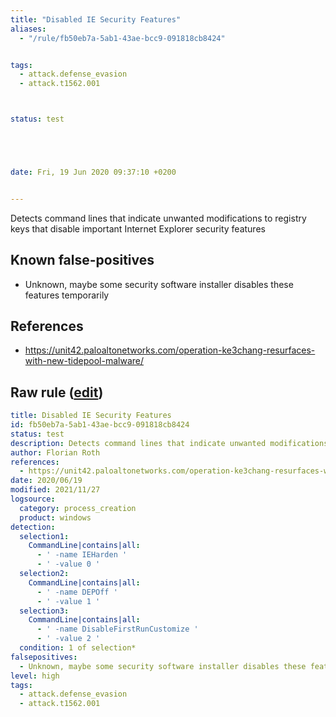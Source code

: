 ```yaml
---
title: "Disabled IE Security Features"
aliases:
  - "/rule/fb50eb7a-5ab1-43ae-bcc9-091818cb8424"


tags:
  - attack.defense_evasion
  - attack.t1562.001



status: test





date: Fri, 19 Jun 2020 09:37:10 +0200


---
```


Detects command lines that indicate unwanted modifications to registry keys that disable important Internet Explorer security features

<!--more-->


## Known false-positives

* Unknown, maybe some security software installer disables these features temporarily



## References

* https://unit42.paloaltonetworks.com/operation-ke3chang-resurfaces-with-new-tidepool-malware/


## Raw rule ([edit](https://github.com/SigmaHQ/sigma/edit/master/rules/windows/process_creation/proc_creation_win_susp_disable_ie_features.yml))
```yaml
title: Disabled IE Security Features
id: fb50eb7a-5ab1-43ae-bcc9-091818cb8424
status: test
description: Detects command lines that indicate unwanted modifications to registry keys that disable important Internet Explorer security features
author: Florian Roth
references:
  - https://unit42.paloaltonetworks.com/operation-ke3chang-resurfaces-with-new-tidepool-malware/
date: 2020/06/19
modified: 2021/11/27
logsource:
  category: process_creation
  product: windows
detection:
  selection1:
    CommandLine|contains|all:
      - ' -name IEHarden '
      - ' -value 0 '
  selection2:
    CommandLine|contains|all:
      - ' -name DEPOff '
      - ' -value 1 '
  selection3:
    CommandLine|contains|all:
      - ' -name DisableFirstRunCustomize '
      - ' -value 2 '
  condition: 1 of selection*
falsepositives:
  - Unknown, maybe some security software installer disables these features temporarily
level: high
tags:
  - attack.defense_evasion
  - attack.t1562.001

```
